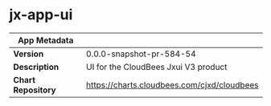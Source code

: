# jx-app-ui

|App Metadata||
|---|---|
| **Version** | 0.0.0-snapshot-pr-584-54 |
| **Description** | UI for the CloudBees Jxui V3 product |
| **Chart Repository** | https://charts.cloudbees.com/cjxd/cloudbees |
